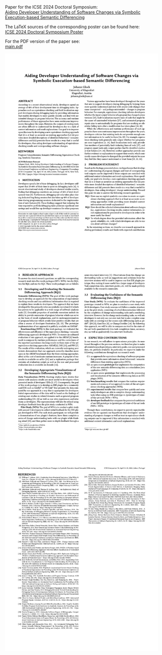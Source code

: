 Paper for the ICSE 2024 Doctoral Symposium:  
[Aiding Developer Understanding of Software Changes via Symbolic Execution-based Semantic Differencing](https://conf.researchr.org/details/icse-2024/icse-2024-doctoral-symposium/3/Aiding-Developer-Understanding-of-Software-Changes-via-Symbolic-Execution-based-Seman)

The LaTeX sources of the corresponding poster can be found here:  
[ICSE 2024 Doctoral Symposium Poster](https://github.com/glockyco/icse2024-docsym-poster)

For the PDF version of the paper see:  
[main.pdf](main.pdf)

![Paper - Page 1](page-1.png)
![Paper - Page 2](page-2.png)
![Paper - Page 3](page-3.png)
